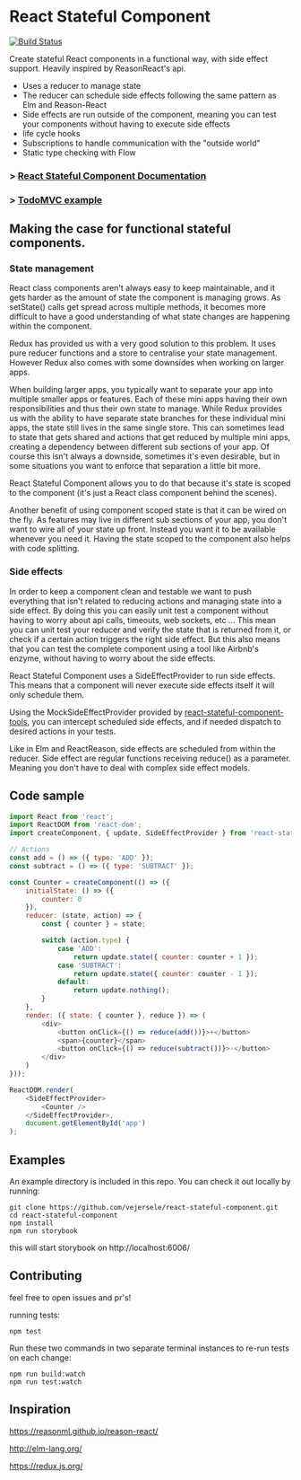 # React Stateful Component

[![Build Status](https://travis-ci.org/vejersele/react-stateful-component.svg?branch=master)](https://travis-ci.org/vejersele/react-stateful-component)

Create stateful React components in a functional way, with side effect support. Heavily inspired by
ReasonReact's api.

*   Uses a reducer to manage state
*   The reducer can schedule side effects following the same pattern as Elm and Reason-React
*   Side effects are run outside of the component, meaning you can test your components without having
    to execute side effects
*   life cycle hooks
*   Subscriptions to handle communication with the "outside world"
*   Static type checking with Flow

### > [React Stateful Component Documentation](packages/react-stateful-component)

### > [TodoMVC example](https://github.com/vejersele/react-stateful-component-todo)

## Making the case for functional stateful components.

### State management

React class components aren't always easy to keep maintainable, and it gets harder as the amount of
state the component is managing grows. As setState() calls get spread across multiple methods, it
becomes more difficult to have a good understanding of what state changes are happening within the
component.

Redux has provided us with a very good solution to this problem. It uses pure reducer functions and
a store to centralise your state management. However Redux also comes with some downsides when
working on larger apps.

When building larger apps, you typically want to separate your app into multiple smaller apps or
features. Each of these mini apps having their own responsibilities and thus their own state to
manage. While Redux provides us with the ability to have separate state branches for these
individual mini apps, the state still lives in the same single store. This can sometimes lead to
state that gets shared and actions that get reduced by multiple mini apps, creating a dependency
between different sub sections of your app. Of course this isn't always a downside, sometimes it's
even desirable, but in some situations you want to enforce that separation a little bit more.

React Stateful Component allows you to do that because it's state is scoped to the component (it's
just a React class component behind the scenes).

Another benefit of using component scoped state is that it can be wired on the fly. As features may
live in different sub sections of your app, you don't want to wire all of your state up front.
Instead you want it to be available whenever you need it. Having the state scoped to the component
also helps with code splitting.

### Side effects

In order to keep a component clean and testable we want to push everything that isn't related to
reducing actions and managing state into a side effect. By doing this you can easily unit test a
component without having to worry about api calls, timeouts, web sockets, etc ... This mean you can
unit test your reducer and verify the state that is returned from it, or check if a certain action
triggers the right side effect. But this also means that you can test the complete component using a
tool like Airbnb's enzyme, without having to worry about the side effects.

React Stateful Component uses a SideEffectProvider to run side effects. This means that a component
will never execute side effects itself it will only schedule them.

Using the MockSideEffectProvider provided by
[react-stateful-component-tools](packages/react-stateful-component-tools), you can intercept
scheduled side effects, and if needed dispatch to desired actions in your tests.

Like in Elm and ReactReason, side effects are scheduled from within the reducer. Side effect are
regular functions receiving reduce() as a parameter. Meaning you don't have to deal with complex
side effect models.

## Code sample

```javascript
import React from 'react';
import ReactDOM from 'react-dom';
import createComponent, { update, SideEffectProvider } from 'react-stateful-component';

// Actions
const add = () => ({ type: 'ADD' });
const subtract = () => ({ type: 'SUBTRACT' });

const Counter = createComponent(() => ({
    initialState: () => ({
        counter: 0
    }),
    reducer: (state, action) => {
        const { counter } = state;

        switch (action.type) {
            case 'ADD':
                return update.state({ counter: counter + 1 });
            case 'SUBTRACT':
                return update.state({ counter: counter - 1 });
            default:
                return update.nothing();
        }
    },
    render: ({ state: { counter }, reduce }) => (
        <div>
            <button onClick={() => reduce(add())}>+</button>
            <span>{counter}</span>
            <button onClick={() => reduce(subtract())}>-</button>
        </div>
    )
}));

ReactDOM.render(
    <SideEffectProvider>
        <Counter />
    </SideEffectProvider>,
    document.getElementById('app')
);
```

## Examples

An example directory is included in this repo. You can check it out locally by running:

```
git clone https://github.com/vejersele/react-stateful-component.git
cd react-stateful-component
npm install
npm run storybook
```

this will start storybook on http://localhost:6006/

## Contributing

feel free to open issues and pr's!

running tests:

```
npm test
```

Run these two commands in two separate terminal instances to re-run tests on each change:

```
npm run build:watch
npm run test:watch
```

## Inspiration

https://reasonml.github.io/reason-react/

http://elm-lang.org/

https://redux.js.org/
